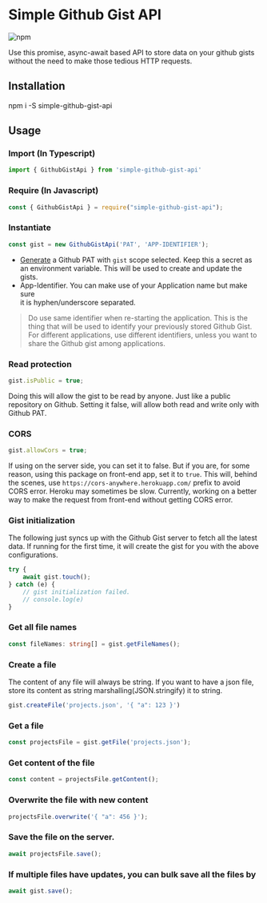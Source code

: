 # Simple Github Gist API

<p>
<img alt="npm" src="https://img.shields.io/npm/dt/simple-github-gist-api">
</p>

Use this promise, async-await based API to 
store data on your github gists without the 
need to make those tedious HTTP requests.

## Installation

npm i -S simple-github-gist-api

## Usage

### Import (In Typescript)
```ts
import { GithubGistApi } from 'simple-github-gist-api'
```

### Require (In Javascript)
```js
const { GithubGistApi } = require("simple-github-gist-api");
```

### Instantiate
```js
const gist = new GithubGistApi('PAT', 'APP-IDENTIFIER');
```
* [Generate](https://github.com/settings/tokens/new) a Github PAT with `gist` 
scope selected. Keep this a secret as an environment variable. This will be used 
to create and update the gists. 
* App-Identifier. You can make use of your Application name but make sure  
it is hyphen/underscore separated. 
> Do use same identifier when re-starting the application. This is the thing 
> that will be used to identify your previously stored Github Gist. For 
> different applications, use different identifiers, unless you want to share 
> the Github gist among applications.

### Read protection
```js
gist.isPublic = true;
```
Doing this will allow the gist to be read by anyone. Just like a public 
repository on Github. Setting it false, will allow both read and write 
only with Github PAT.

### CORS
```js
gist.allowCors = true;
```
If using on the server side, you can set it to false. But if you are, for 
some reason, using this package on front-end app, set it to `true`. This 
will, behind the scenes, use `https://cors-anywhere.herokuapp.com/` prefix 
to avoid CORS error. Heroku may sometimes be slow. Currently, working on a better 
way to make the request from front-end without getting CORS error.

### Gist initialization
The following just syncs up with the Github Gist server to fetch all the latest 
data. If running for the first time, it will create the gist for you with the 
above configurations.
```js
try {
    await gist.touch();
} catch (e) {
    // gist initialization failed.
    // console.log(e)
}
``` 

### Get all file names
```ts
const fileNames: string[] = gist.getFileNames();
```

### Create a file
The content of any file will always be string. If you want to have a json file, 
store its content as string marshalling(JSON.stringify) it to string.
```ts
gist.createFile('projects.json', '{ "a": 123 }')
```

### Get a file
```ts
const projectsFile = gist.getFile('projects.json');
```

### Get content of the file
```ts
const content = projectsFile.getContent();
```

### Overwrite the file with new content
```ts
projectsFile.overwrite('{ "a": 456 }');
```

### Save the file on the server.
```ts
await projectsFile.save();
```

### If multiple files have updates, you can bulk save all the files by
```ts
await gist.save();
```
